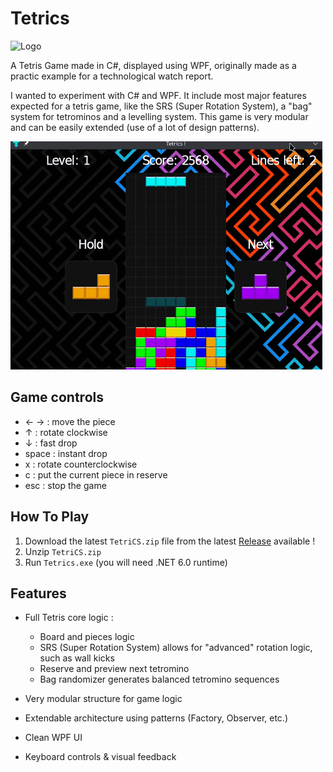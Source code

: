 # Tetrics
![Logo](Tetrics/Assets/Icon.ico)

A Tetris Game made in C#, displayed using WPF, originally made as a practic example for a technological watch report.

I wanted to experiment with C# and WPF. It include most major features expected for a tetris game, like the SRS (Super Rotation System), a "bag" system for tetrominos and a levelling system.
This game is very modular and can be easily extended (use of a lot of design patterns).

![Démo](Tetrics/ext_resources/TetriCS_demo.gif)



## Game controls

- ← → : move the piece
- ↑ : rotate clockwise
- ↓ : fast drop
- space : instant drop
- x : rotate counterclockwise
- c : put the current piece in reserve
- esc : stop the game


## How To Play 

1. Download the latest `TetriCS.zip` file from the latest [Release](https://github.com/Eralo/Tetrics/releases) available ! 
2. Unzip `TetriCS.zip`
3. Run `Tetrics.exe` (you will need .NET 6.0 runtime)


## Features

- Full Tetris core logic :
  -   Board and pieces logic
  -   SRS (Super Rotation System) allows for "advanced" rotation logic, such as wall kicks
  -   Reserve and preview next tetromino
  -   Bag randomizer generates balanced tetromino sequences

- Very modular structure for game logic
- Extendable architecture using patterns (Factory, Observer, etc.)
- Clean WPF UI
- Keyboard controls & visual feedback